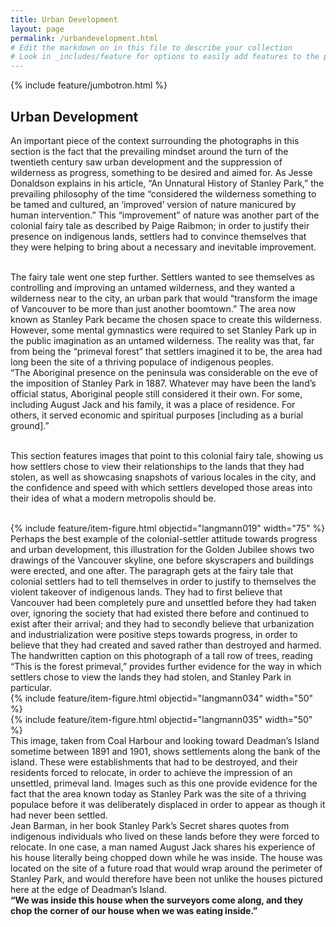 ```yaml
---
title: Urban Development
layout: page
permalink: /urbandevelopment.html
# Edit the markdown on in this file to describe your collection
# Look in _includes/feature for options to easily add features to the page
---
```

{% include feature/jumbotron.html %}

## Urban Development

An important piece of the context surrounding the photographs in this section is the fact that the prevailing mindset around the turn of the twentieth century saw urban development and the suppression of wilderness as progress, something to be desired and aimed for. As Jesse Donaldson explains in his article, “An Unnatural History of Stanley Park,” the prevailing philosophy of the time “considered the wilderness something to be tamed and cultured, an ‘improved’ version of nature manicured by human intervention.”  This “improvement” of nature was another part of the colonial fairy tale as described by Paige Raibmon; in order to justify their presence on indigenous lands, settlers had to convince themselves that they were helping to bring about a necessary and inevitable improvement.<br><br>

The fairy tale went one step further. Settlers wanted to see themselves as controlling and improving an untamed wilderness, and they wanted a wilderness near to the city, an urban park that would “transform the image of Vancouver to be more than just another boomtown.”  The area now known as Stanley Park became the chosen space to create this wilderness. However, some mental gymnastics were required to set Stanley Park up in the public imagination as an untamed wilderness. The reality was that, far from being the “primeval forest” that settlers imagined it to be, the area had long been the site of a thriving populace of indigenous peoples.<br>
“The Aboriginal presence on the peninsula was considerable on the eve of the imposition of Stanley Park in 1887. Whatever may have been the land’s official status, Aboriginal people still considered it their own. For some, including August Jack and his family, it was a place of residence. For others, it served economic and spiritual purposes [including as a burial ground].”<br><br>

This section features images that point to this colonial fairy tale, showing us how settlers chose to view their relationships to the lands that they had stolen, as well as showcasing snapshots of various locales in the city, and the confidence and speed with which settlers developed those areas into their idea of what a modern metropolis should be.<br><br>

<div class="container">
  <div class="row">
    <div class="col-sm">
      {% include feature/item-figure.html objectid="langmann019" width="75" %}
    </div>
    <div class="col-sm">
      Perhaps the best example of the colonial-settler attitude towards progress and urban development, this illustration for the Golden Jubilee shows two drawings of the Vancouver skyline, one before skyscrapers and buildings were erected, and one after. The paragraph gets at the fairy tale that colonial settlers had to tell themselves in order to justify to themselves the violent takeover of indigenous lands. They had to first believe that Vancouver had been completely pure and unsettled before they had taken over, ignoring the society that had existed there before and continued to exist after their arrival; and they had to secondly believe that urbanization and industrialization were positive steps towards progress, in order to believe that they had created and saved rather than destroyed and harmed.
    </div>
  </div>
</div>

<div class="container">
  <div class="row">
    <div class="col-sm">
      The handwritten caption on this photograph of a tall row of trees, reading “This is the forest primeval,” provides further evidence for the way in which settlers chose to view the lands they had stolen, and Stanley Park in particular.
    </div>
    <div class="col-sm">
      {% include feature/item-figure.html objectid="langmann034" width="50" %}
    </div>
  </div>
</div>

<div class="container">
  <div class="row">
    <div class="col-sm">
      {% include feature/item-figure.html objectid="langmann035" width="50" %}
    </div>
    <div class="col-sm">
      This image, taken from Coal Harbour and looking toward Deadman’s Island sometime between 1891 and 1901, shows settlements along the bank of the island. These were establishments that had to be destroyed, and their residents forced to relocate, in order to achieve the impression of an unsettled, primeval land. Images such as this one provide evidence for the fact that the area known today as Stanley Park was the site of a thriving populace before it was deliberately displaced in order to appear as though it had never been settled.<br>
Jean Barman, in her book Stanley Park’s Secret shares quotes from indigenous individuals who lived on these lands before they were forced to relocate. In one case, a man named August Jack shares his experience of his house literally being chopped down while he was inside. The house was located on the site of a future road that would wrap around the perimeter of Stanley Park, and would therefore have been not unlike the houses pictured here at the edge of Deadman’s Island.<br>
<b>“We was inside this house when the surveyors come along, and they chop the corner of our house when we was eating inside.” </b>
    </div>
  </div>
